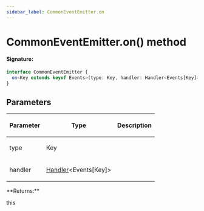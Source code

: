 ```yaml
---
sidebar_label: CommonEventEmitter.on
---
```


# CommonEventEmitter.on() method

#### Signature:

```typescript
interface CommonEventEmitter {
  on<Key extends keyof Events>(type: Key, handler: Handler<Events[Key]>): this;
}
```

## Parameters

<table><thead><tr><th>

Parameter

</th><th>

Type

</th><th>

Description

</th></tr></thead>
<tbody><tr><td>

type

</td><td>

Key

</td><td>

</td></tr>
<tr><td>

handler

</td><td>

[Handler](./puppeteer.handler.md)&lt;Events\[Key\]&gt;

</td><td>

</td></tr>
</tbody></table>
**Returns:**

this
